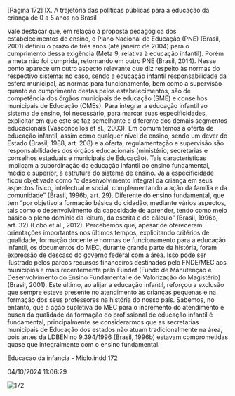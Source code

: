 [Página 172]
IX. A trajetória das políticas públicas para a educação da criança de 0 a 5 anos no Brasil

Vale destacar que, em relação à proposta pedagógica dos estabelecimentos de ensino, o Plano Nacional de Educação (PNE) (Brasil, 2001)
definiu o prazo de três anos (até janeiro de 2004) para o cumprimento
dessa exigência (Meta 9, relativa à educação infantil). Porém a meta
não foi cumprida, retornando em outro PNE (Brasil, 2014).
Nesse ponto aparece um outro aspecto relevante que diz respeito
às normas do respectivo sistema: no caso, sendo a educação infantil
responsabilidade da esfera municipal, as normas para funcionamento,
bem como a supervisão quanto ao cumprimento destas pelos estabelecimentos, são de competência dos órgãos municipais de educação
(SME) e conselhos municipais de Educação (CMEs).
Para integrar a educação infantil ao sistema de ensino, foi necessário, para marcar suas especificidades, explicitar em que este se faz
semelhante e diferente dos demais segmentos educacionais (Vasconcellos et al., 2003). Em comum temos a oferta de educação infantil,
assim como qualquer nível de ensino, sendo um dever do Estado
(Brasil, 1988, art. 208) e a oferta, regulamentação e supervisão são
responsabilidades dos órgãos educacionais (ministério, secretarias e
conselhos estaduais e municipais de Educação). Tais características
implicam a subordinação da educação infantil ao ensino fundamental,
médio e superior, à estrutura do sistema de ensino. Já a especificidade
ficou objetivada como “o desenvolvimento integral da criança em seus
aspectos físico, intelectual e social, complementando a ação da família
e da comunidade” (Brasil, 1996b, art. 29). Diferente do ensino fundamental, que tem “por objetivo a formação básica do cidadão, mediante vários aspectos, tais como o desenvolvimento da capacidade
de aprender, tendo como meio básico o pleno domínio da leitura, da
escrita e do cálculo” (Brasil, 1996b, art. 32) (Lobo et al., 2012).
Percebemos que, apesar de oferecerem orientações importantes
nos últimos tempos, explicitando critérios de qualidade, formação docente e normas de funcionamento para a educação infantil, os documentos do MEC, durante grande parte da história, foram expressão de
descaso do governo federal com a área. Isso pode ser ilustrado pelos
parcos recursos financeiros destinados pelo FNDE/MEC aos municípios e mais recentemente pelo Fundef (Fundo de Manutenção e Desenvolvimento do Ensino Fundamental e de Valorização do Magistério)
(Brasil, 2001). Este último, ao alijar a educação infantil, reforçou a
exclusão que sempre esteve presente no atendimento às crianças pequenas e na formação dos seus professores na história do nosso país.
Sabemos, no entanto, que a ação supletiva do MEC para o incremento
do atendimento e busca da qualidade da formação do profissional de
educação infantil é fundamental, principalmente se considerarmos
que as secretarias municipais de Educação dos estados não atuam
tradicionalmente na área, pois antes da LDBEN no 9.394/1996 (Brasil,
1996b) estavam comprometidas quase que integralmente com o ensino fundamental.


Educacao da infancia - Miolo.indd 172

04/10/2024 11:06:29

![172](./img/page_172-01.jpg)
